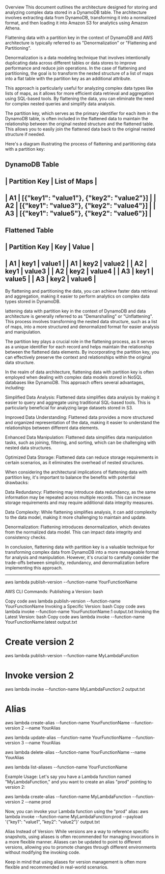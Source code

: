 Overview
This document outlines the architecture designed for storing and analyzing complex data stored in a DynamoDB table. The architecture involves extracting data from DynamoDB, transforming it into a normalized format, and then loading it into Amazon S3 for analytics using Amazon Athena.


Flattening data with a partition key in the context of DynamoDB and AWS architecture is typically referred to as "Denormalization" or "Flattening and Partitioning".

Denormalization is a data modeling technique that involves intentionally duplicating data across different tables or data stores to improve performance and reduce join operations. In the case of flattening and partitioning, the goal is to transform the nested structure of a list of maps into a flat table with the partition key as an additional attribute.

This approach is particularly useful for analyzing complex data types like lists of maps, as it allows for more efficient data retrieval and aggregation using SQL-based tools. By flattening the data, you can eliminate the need for complex nested queries and simplify data analysis.

The partition key, which serves as the primary identifier for each item in the DynamoDB table, is often included in the flattened data to maintain the relationship between the original nested structure and the flattened table. This allows you to easily join the flattened data back to the original nested structure if needed.

Here's a diagram illustrating the process of flattening and partitioning data with a partition key:

DynamoDB Table
-----------------
| Partition Key | List of Maps |
-----------------
|     A1      |  [{"key1": "value1"}, {"key2": "value2"}] |
|     A2      |  [{"key1": "value3"}, {"key2": "value4"}] |
|     A3      |  [{"key1": "value5"}, {"key2": "value6"}] |
-----------------

Flattened Table
-----------------------------------------------------------------------------------------
| Partition Key | Key   | Value |
-----------------------------------------------------------------------------------------
|     A1      | key1  | value1 |
|     A1      | key2  | value2 |
|     A2      | key1  | value3 |
|     A2      | key2  | value4 |
|     A3      | key1  | value5 |
|     A3      | key2  | value6 |
-----------------------------------------------------------------------------------------
By flattening and partitioning the data, you can achieve faster data retrieval and aggregation, making it easier to perform analytics on complex data types stored in DynamoDB.


lattening data with partition key in the context of DynamoDB and data architecture is generally referred to as "Demarshalling" or "Unflattening". This process involves transforming the nested data structure, such as a list of maps, into a more structured and denormalized format for easier analysis and manipulation.

The partition key plays a crucial role in the flattening process, as it serves as a unique identifier for each record and helps maintain the relationship between the flattened data elements. By incorporating the partition key, you can effectively preserve the context and relationships within the original data structure.

In the realm of data architecture, flattening data with partition key is often employed when dealing with complex data models stored in NoSQL databases like DynamoDB. This approach offers several advantages, including:

Simplified Data Analysis: Flattened data simplifies data analysis by making it easier to query and aggregate using traditional SQL-based tools. This is particularly beneficial for analyzing large datasets stored in S3.

Improved Data Understanding: Flattened data provides a more structured and organized representation of the data, making it easier to understand the relationships between different data elements.

Enhanced Data Manipulation: Flattened data simplifies data manipulation tasks, such as joining, filtering, and sorting, which can be challenging with nested data structures.

Optimized Data Storage: Flattened data can reduce storage requirements in certain scenarios, as it eliminates the overhead of nested structures.

When considering the architectural implications of flattening data with partition key, it's important to balance the benefits with potential drawbacks:

Data Redundancy: Flattening may introduce data redundancy, as the same information may be repeated across multiple records. This can increase storage requirements and may require additional data integrity measures.

Data Complexity: While flattening simplifies analysis, it can add complexity to the data model, making it more challenging to maintain and update.

Denormalization: Flattening introduces denormalization, which deviates from the normalized data model. This can impact data integrity and consistency checks.

In conclusion, flattening data with partition key is a valuable technique for transforming complex data from DynamoDB into a more manageable format for analysis and manipulation. However, it's crucial to carefully consider the trade-offs between simplicity, redundancy, and denormalization before implementing this approach.




-----------------

aws lambda publish-version --function-name YourFunctionName

AWS CLI Commands:
Publishing a Version:
bash


Copy code
aws lambda publish-version --function-name YourFunctionName
Invoking a Specific Version:
bash
Copy code
aws lambda invoke --function-name YourFunctionName:1 output.txt
Invoking the Latest Version:
bash
Copy code
aws lambda invoke --function-name YourFunctionName:latest output.txt


# Create version 2
aws lambda publish-version --function-name MyLambdaFunction

# Invoke version 2
aws lambda invoke --function-name MyLambdaFunction:2 output.txt


# Alias

aws lambda create-alias --function-name YourFunctionName --function-version 2 --name YourAlias

aws lambda update-alias --function-name YourFunctionName --function-version 3 --name YourAlias

aws lambda delete-alias --function-name YourFunctionName --name YourAlias

aws lambda list-aliases --function-name YourFunctionName

Example Usage:
Let's say you have a Lambda function named "MyLambdaFunction," and you want to create an alias "prod" pointing to version 2:

aws lambda create-alias --function-name MyLambdaFunction --function-version 2 --name prod

Now, you can invoke your Lambda function using the "prod" alias:
aws lambda invoke --function-name MyLambdaFunction:prod --payload '{"key1": "value1", "key2": "value2"}' output.txt


Alias Instead of Version:
While versions are a way to reference specific snapshots, using aliases is often recommended for managing invocations in a more flexible manner. Aliases can be updated to point to different versions, allowing you to promote changes through different environments without modifying the invoking code.

Keep in mind that using aliases for version management is often more flexible and recommended in real-world scenarios.

